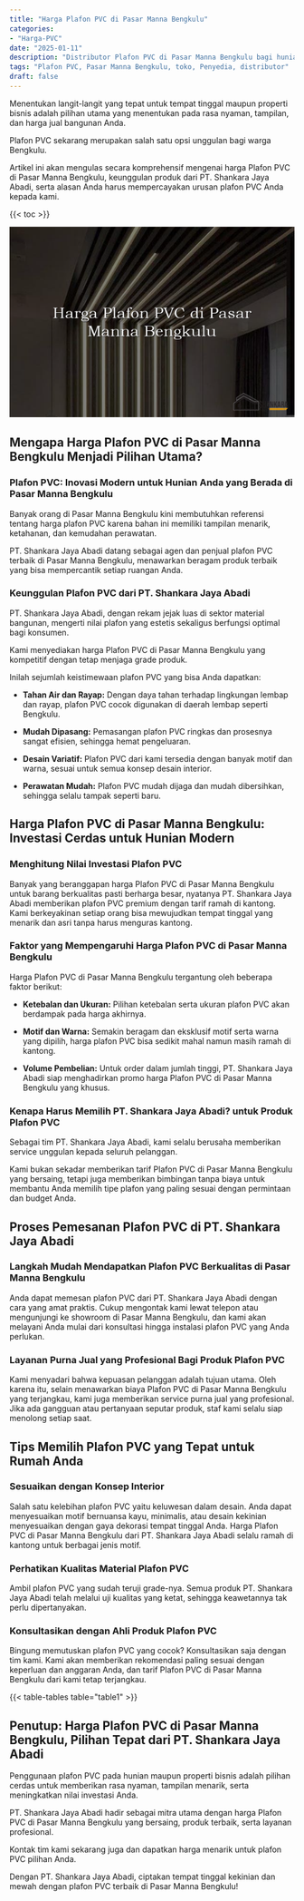 ```yaml
---
title: "Harga Plafon PVC di Pasar Manna Bengkulu"
categories: 
- "Harga-PVC"
date: "2025-01-11"
description: "Distributor Plafon PVC di Pasar Manna Bengkulu bagi hunian, perkantoran, dan ritel. Material terbaik, variasi motif, variasi warna modern, beserta servis pemasangan ditangani oleh teknisi profesional serta garansi resmi!|Layanan penjualan Plafon PVC di Pasar Manna Bengkulu bagi keperluan tempat tinggal, kantor, atau toko, beserta material berkualitas dan pemasangan oleh tenaga ahli ahli dan kepastian resmi.|Solusi Plafon PVC di Pasar Manna Bengkulu yang terpercaya untuk hunian, office, serta ritel, bersama produk terbaik dan instalasi dikerjakan oleh tim profesional serta kepastian resmi.|Penjualan Plafon PVC di Pasar Manna Bengkulu bagi rumah, kantor, serta gerai, dengan produk berkualitas dan penempatan dikerjakan oleh tim ahli, lengkap beserta kepastian resmi.}"
tags: "Plafon PVC, Pasar Manna Bengkulu, toko, Penyedia, distributor"
draft: false
---
```


Menentukan langit-langit yang tepat untuk tempat tinggal maupun properti bisnis adalah pilihan utama yang menentukan pada rasa nyaman, tampilan, dan harga jual bangunan Anda.

Plafon PVC sekarang merupakan salah satu opsi unggulan bagi warga Bengkulu.

Artikel ini akan mengulas secara komprehensif mengenai harga Plafon PVC di Pasar Manna Bengkulu, keunggulan produk dari PT. Shankara Jaya Abadi, serta alasan Anda harus mempercayakan urusan plafon PVC Anda kepada kami.

{{< toc >}}

![Harga Plafon PVC di Pasar Manna Bengkulu](/images/Harga-PVC/Harga-Plafon-PVC-di-Pasar-Manna-Bengkulu.png)


## Mengapa Harga Plafon PVC di Pasar Manna Bengkulu Menjadi Pilihan Utama?

### Plafon PVC: Inovasi Modern untuk Hunian Anda yang Berada di Pasar Manna Bengkulu

Banyak orang di Pasar Manna Bengkulu kini membutuhkan referensi tentang harga plafon PVC karena bahan ini memiliki tampilan menarik, ketahanan, dan kemudahan perawatan.

PT. Shankara Jaya Abadi datang sebagai agen dan penjual plafon PVC terbaik di Pasar Manna Bengkulu, menawarkan beragam produk terbaik yang bisa mempercantik setiap ruangan Anda.

### Keunggulan Plafon PVC dari PT. Shankara Jaya Abadi

PT. Shankara Jaya Abadi, dengan rekam jejak luas di sektor material bangunan, mengerti nilai plafon yang estetis sekaligus berfungsi optimal bagi konsumen.

Kami menyediakan harga Plafon PVC di Pasar Manna Bengkulu yang kompetitif dengan tetap menjaga grade produk.

Inilah sejumlah keistimewaan plafon PVC yang bisa Anda dapatkan:

- **Tahan Air dan Rayap:** Dengan daya tahan terhadap lingkungan lembap dan rayap, plafon PVC cocok digunakan di daerah lembap seperti Bengkulu.

- **Mudah Dipasang:** Pemasangan plafon PVC ringkas dan prosesnya sangat efisien, sehingga hemat pengeluaran.

- **Desain Variatif:** Plafon PVC dari kami tersedia dengan banyak motif dan warna, sesuai untuk semua konsep desain interior.

- **Perawatan Mudah:** Plafon PVC mudah dijaga dan mudah dibersihkan, sehingga selalu tampak seperti baru.

## Harga Plafon PVC di Pasar Manna Bengkulu: Investasi Cerdas untuk Hunian Modern

### Menghitung Nilai Investasi Plafon PVC

Banyak yang beranggapan harga Plafon PVC di Pasar Manna Bengkulu untuk barang berkualitas pasti berharga besar, nyatanya PT. Shankara Jaya Abadi memberikan plafon PVC premium dengan tarif ramah di kantong. Kami berkeyakinan setiap orang bisa mewujudkan tempat tinggal yang menarik dan asri tanpa harus menguras kantong.

### Faktor yang Mempengaruhi Harga Plafon PVC di Pasar Manna Bengkulu

Harga Plafon PVC di Pasar Manna Bengkulu tergantung oleh beberapa faktor berikut:

- **Ketebalan dan Ukuran:** Pilihan ketebalan serta ukuran plafon PVC akan berdampak pada harga akhirnya.

- **Motif dan Warna:** Semakin beragam dan eksklusif motif serta warna yang dipilih, harga plafon PVC bisa sedikit mahal namun masih ramah di kantong.

- **Volume Pembelian:** Untuk order dalam jumlah tinggi, PT. Shankara Jaya Abadi siap menghadirkan promo harga Plafon PVC di Pasar Manna Bengkulu yang khusus.

### Kenapa Harus Memilih PT. Shankara Jaya Abadi? untuk Produk Plafon PVC

Sebagai tim PT. Shankara Jaya Abadi, kami selalu berusaha memberikan service unggulan kepada seluruh pelanggan.

Kami bukan sekadar memberikan tarif Plafon PVC di Pasar Manna Bengkulu yang bersaing, tetapi juga memberikan bimbingan tanpa biaya untuk membantu Anda memilih tipe plafon yang paling sesuai dengan permintaan dan budget Anda.

## Proses Pemesanan Plafon PVC di PT. Shankara Jaya Abadi

### Langkah Mudah Mendapatkan Plafon PVC Berkualitas di Pasar Manna Bengkulu

Anda dapat memesan plafon PVC dari PT. Shankara Jaya Abadi dengan cara yang amat praktis. Cukup mengontak kami lewat telepon atau mengunjungi ke showroom di Pasar Manna Bengkulu, dan kami akan melayani Anda mulai dari konsultasi hingga instalasi plafon PVC yang Anda perlukan.

### Layanan Purna Jual yang Profesional Bagi Produk Plafon PVC

Kami menyadari bahwa kepuasan pelanggan adalah tujuan utama. Oleh karena itu, selain menawarkan biaya Plafon PVC di Pasar Manna Bengkulu yang terjangkau, kami juga memberikan service purna jual yang profesional. Jika ada gangguan atau pertanyaan seputar produk, staf kami selalu siap menolong setiap saat.

## Tips Memilih Plafon PVC yang Tepat untuk Rumah Anda

### Sesuaikan dengan Konsep Interior

Salah satu kelebihan plafon PVC yaitu keluwesan dalam desain. Anda dapat menyesuaikan motif bernuansa kayu, minimalis, atau desain kekinian menyesuaikan dengan gaya dekorasi tempat tinggal Anda. Harga Plafon PVC di Pasar Manna Bengkulu dari PT. Shankara Jaya Abadi selalu ramah di kantong untuk berbagai jenis motif.

### Perhatikan Kualitas Material Plafon PVC

Ambil plafon PVC yang sudah teruji grade-nya. Semua produk PT. Shankara Jaya Abadi telah melalui uji kualitas yang ketat, sehingga keawetannya tak perlu dipertanyakan.

### Konsultasikan dengan Ahli Produk Plafon PVC

Bingung memutuskan plafon PVC yang cocok? Konsultasikan saja dengan tim kami. Kami akan memberikan rekomendasi paling sesuai dengan keperluan dan anggaran Anda, dan tarif Plafon PVC di Pasar Manna Bengkulu dari kami tetap terjangkau.

{{< table-tables table="table1" >}}

## Penutup: Harga Plafon PVC di Pasar Manna Bengkulu, Pilihan Tepat dari PT. Shankara Jaya Abadi

Penggunaan plafon PVC pada hunian maupun properti bisnis adalah pilihan cerdas untuk memberikan rasa nyaman, tampilan menarik, serta meningkatkan nilai investasi Anda.

PT. Shankara Jaya Abadi hadir sebagai mitra utama dengan harga Plafon PVC di Pasar Manna Bengkulu yang bersaing, produk terbaik, serta layanan profesional.

Kontak tim kami sekarang juga dan dapatkan harga menarik untuk plafon PVC pilihan Anda.

Dengan PT. Shankara Jaya Abadi, ciptakan tempat tinggal kekinian dan mewah dengan plafon PVC terbaik di Pasar Manna Bengkulu!